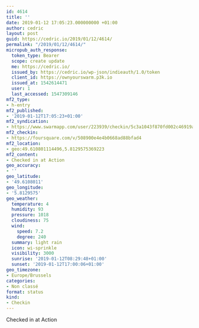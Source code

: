 ```yaml
---
id: 4614
title: ''
date: 2019-01-12 17:05:23.000000000 +01:00
author: cedric
layout: post
guid: https://cedric.io/2019/01/12/4614/
permalink: "/2019/01/12/4614/"
micropub_auth_response:
  token_type: Bearer
  scope: create update
  me: https://cedric.io/
  issued_by: https://cedric.io/wp-json/indieauth/1.0/token
  client_id: https://ownyourswarm.p3k.io
  issued_at: 1542614471
  user: 1
  last_accessed: 1547309146
mf2_type:
- h-entry
mf2_published:
- '2019-01-12T17:05:23+01:00'
mf2_syndication:
- https://www.swarmapp.com/user/223939/checkin/5c3a1043f870fd002c46919a
mf2_checkin:
- https://foursquare.com/v/508900e4e4b0668ad88bfad4
mf2_location:
- geo:49.610801114496,5.8129575369223
mf2_content:
- Checked in at Action
geo_accuracy:
- ''
geo_latitude:
- '49.6108011'
geo_longitude:
- '5.8129575'
geo_weather:
  temperature: 4
  humidity: 93
  pressure: 1018
  cloudiness: 75
  wind:
    speed: 7.2
    degree: 240
  summary: light rain
  icon: wi-sprinkle
  visibility: 3000
  sunrise: '2019-01-12T08:29:48+01:00'
  sunset: '2019-01-12T17:00:06+01:00'
geo_timezone:
- Europe/Brussels
categories:
- Non classé
format: status
kind:
- Checkin
---
```

Checked in at Action